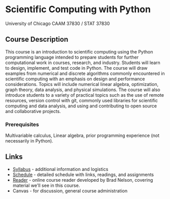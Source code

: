 # Scientific Computing with Python

University of Chicago CAAM 37830 / STAT 37830

## Course Description

This course is an introduction to scientific computing using the Python programming language intended to prepare students for further computational work in courses, research, and industry.  Students will learn to design, implement, and test code in Python.  The course will draw examples from numerical and discrete algorithms commonly encountered in scientific computing with an emphasis on design and performance considerations.  Topics will include numerical linear algebra, optimization, graph theory, data analysis, and physical simulations.  The course will also introduce students to a variety of practical topics such as the use of remote resources, version control with git, commonly used libraries for scientific computing and data analysis, and using and contributing to open source and collaborative projects.

### Prerequisites
Multivariable calculus, Linear algebra, prior programming experience (not necessarily in Python).

## Links

* [Syllabus](syllabus.md) - additional information and logistics
* [Schedule](schedule.md) - detailed schedule with links, readings, and assignments
* [Reader](https://caam37830.github.io/book) - online course reader developed by Brad Nelson, covering material we'll see in this course.
* Canvas - for discussion, general course administration

